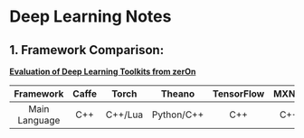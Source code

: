 # Deep Learning Notes
## 1. Framework Comparison: 
**[Evaluation of Deep Learning Toolkits from zerOn](git@github.com:ShownX/DeepLearningNotes.git)**

| Framework   |   Caffe   |   Torch   |   Theano  |   TensorFlow  |   MXNet   |
|:-----------:|:---------:|:---------:|:---------:|:-------------:|:---------:|
|Main Language|C++        |C++/Lua    |Python/C++ | C++           |C++        |